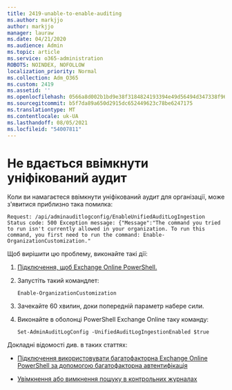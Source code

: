 ```yaml
---
title: 2419-unable-to-enable-auditing
ms.author: markjjo
author: markjjo
manager: lauraw
ms.date: 04/21/2020
ms.audience: Admin
ms.topic: article
ms.service: o365-administration
ROBOTS: NOINDEX, NOFOLLOW
localization_priority: Normal
ms.collection: Adm_O365
ms.custom: 2419
ms.assetid: ''
ms.openlocfilehash: 0566a8d002b1bd9e38f3184824193394e49d56494d347338f96cfcdfdb758f4c
ms.sourcegitcommit: b5f7da89a650d2915dc652449623c78be6247175
ms.translationtype: MT
ms.contentlocale: uk-UA
ms.lasthandoff: 08/05/2021
ms.locfileid: "54007811"
---
```

# <a name="unable-to-enable-unified-auditing"></a>Не вдається ввімкнути уніфікований аудит

Коли ви намагаєтеся ввімкнути уніфікований аудит для організації, може з'явитися приблизно така помилка:

```
Request: /api/adminauditlogconfig/EnableUnifiedAuditLogIngestion Status code: 500 Exception message: {"Message":"The command you tried to run isn't currently allowed in your organization. To run this command, you first need to run the command: Enable-OrganizationCustomization."
```

Щоб вирішити цю проблему, виконайте такі дії:

1. [Підключення, щоб Exchange Online PowerShell.](https://docs.microsoft.com/powershell/exchange/exchange-online/connect-to-exchange-online-powershell/connect-to-exchange-online-powershell)

2. Запустіть такий командлет:

   ```
   Enable-OrganizationCustomization
   ```

3. Зачекайте 60 хвилин, доки попередній параметр набере сили.

4. Виконайте в оболонці PowerShell Exchange Online таку команду:

   ```
   Set-AdminAuditLogConfig -UnifiedAuditLogIngestionEnabled $true
   ```

Докладні відомості див. в таких статтях:

- [Підключення використовувати багатофакторна Exchange Online PowerShell за допомогою багатофакторна автентифікація](https://docs.microsoft.com/powershell/exchange/exchange-online/connect-to-exchange-online-powershell/mfa-connect-to-exchange-online-powershell)

-  [Увімкнення або вимкнення пошуку в контрольних журналах](https://docs.microsoft.com/microsoft-365/compliance/turn-audit-log-search-on-or-off)
